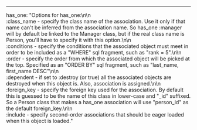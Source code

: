 --- 
has_one: "Options for has_one:\n\n\
  :class_name - specify the class name of the association. Use it only if that name can't be inferred from the association name. So has_one :manager will by default be linked to the Manager class, but if the real class name is Person, you'll have to specify it with this option.\n\n\
  :conditions - specify the conditions that the associated object must meet in order to be included as a \"WHERE\" sql fragment, such as \"rank = 5\".\n\n\
  :order - specify the order from which the associated object will be picked at the top. Specified as an \"ORDER BY\" sql fragment, such as \"last_name, first_name DESC\"\n\n\
  :dependent - if set to :destroy (or true) all the associated objects are destroyed when this object is. Also, association is assigned.\n\n\
  :foreign_key - specify the foreign key used for the association. By default this is guessed to be the name of this class in lower-case and \"_id\" suffixed. So a Person class that makes a has_one association will use \"person_id\" as the default foreign_key.\n\n\
  :include - specify second-order associations that should be eager loaded when this object is loaded."

